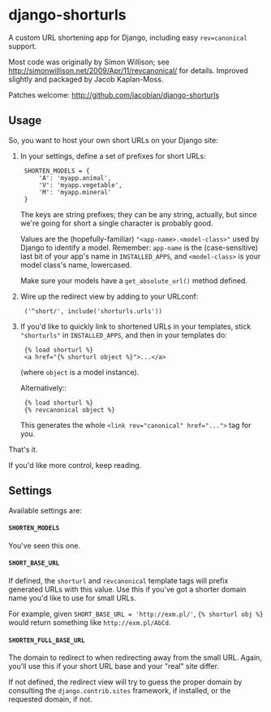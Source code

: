 django-shorturls
================

A custom URL shortening app for Django, including easy ``rev=canonical``
support.

Most code was originally by Simon Willison; see
http://simonwillison.net/2009/Apr/11/revcanonical/ for details. Improved
slightly and packaged by Jacob Kaplan-Moss.

Patches welcome: http://github.com/jacobian/django-shorturls

Usage
-----

So, you want to host your own short URLs on your Django site:

1. In your settings, define a set of prefixes for short URLs:

        SHORTEN_MODELS = {
            'A': 'myapp.animal',
            'V': 'myapp.vegetable',
            'M': 'myapp.mineral'
        }

   The keys are string prefixes; they can be any string, actually,
   but since we're going for short a single character is probably good.
   
   Values are the (hopefully-familiar) ``"<app-name>.<model-class>"`` used
   by Django to identify a model. Remember: ``app-name`` is the
   (case-sensitive) last bit of your app's name in ``INSTALLED_APPS``, and
   ``<model-class>`` is your model class's name, lowercased.
   
   Make sure your models have a ``get_absolute_url()`` method defined.
    
2. Wire up the redirect view by adding to your URLconf:

        ('^short/', include('shorturls.urls'))
        
3. If you'd like to quickly link to shortened URLs in your templates, stick
   ``"shorturls"`` in ``INSTALLED_APPS``, and then in your templates do:
   
        {% load shorturl %}
        <a href="{% shorturl object %}">...</a>
        
   (where ``object`` is a model instance).
  
   Alternatively::
  
        {% load shorturl %}
        {% revcanonical object %}
        
   This generates the whole ``<link rev="canonical" href="...">`` tag for
   you.
            
That's it.

If you'd like more control, keep reading.

Settings
--------

Available settings are:

#### ``SHORTEN_MODELS``

You've seen this one.
    
#### ``SHORT_BASE_URL``

If defined, the ``shorturl`` and ``revcanonical`` template tags will
prefix generated URLs with this value. Use this if you've got a shorter
domain name you'd like to use for small URLs.

For example, given ``SHORT_BASE_URL = 'http://exm.pl/'``, ``{% shorturl
obj %}`` would return something like ``http://exm.pl/AbCd``.

#### ``SHORTEN_FULL_BASE_URL``

The domain to redirect to when redirecting away from the small URL.
Again, you'll use this if your short URL base and your "real" site
differ.

If not defined, the redirect view will try to guess the proper domain by
consulting the ``django.contrib.sites`` framework, if installed, or the
requested domain, if not.
